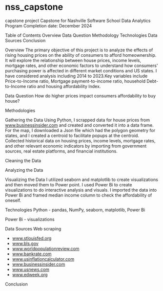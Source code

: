 # nss_capstone
capstone project
Capstone for Nashville Software School Data Analytics Program
Completion date: December 2024

Table of Contents
Overview
Data Question
Methodology
Technologies
Data Sources
Conclusion

Overview
The primary objective of this project is to analyze the effects of rising housing prices on the ability of consumers to afford homeownership. It will explore the relationship between house prices, income levels, mortgage rates, and other economic factors to understand how consumers' purchasing power is affected in different market conditions and US states. I have considered analysis including 2014 to 2023.Key variables include Price-to-Income ratio, Mortgage payment-to-income ratio, household Debt-to-Income ratio and housing affordability Index.

Data Question
How do higher prices impact consumers affordability to buy house? 

Methodologies

Gathering the Data
Using Python, I scrapped data for house prices from www.businessinsider.com and created and converted it into a data frame. For the map, I downloaded a Json file which had the polygon geometry for states, and I created a centroid to facilitate popups at the centroid. Collected historical data on housing prices, income levels, mortgage rates, and other relevant economic indicators by importing from government sources, real estate platforms, and financial institutions.

Cleaning the Data

Analyzing the Data


Visualizing the Data
I utilized seaborn and matplotlib to create visualizations and then moved them to Power point. I used Power Bi to create visualizations to do interactive analysis and visuals. I imported the data into Power Bi and framed median income column to check the affordability of oneself.

Technologies
Python - pandas, NumPy, seaborn, matplotlib, Power Bi

Power Bi - visualizations

Data Sources
Web scraping
  * www.stlouisfed.org
  * www.bls.gov
  * www.worldpopulationreview.com
  * www.bankrate.com
  * www.usinflationcalculator.com
  * www.businessinsider.com
  * www.usnews.com
  * www.edweek.org

Conclusion
